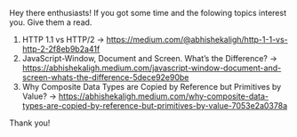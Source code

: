 Hey there enthusiasts!
If you got some time and the folowing topics interest you. Give them a read.

1. HTTP 1.1 vs HTTP/2 -> https://medium.com/@abhishekaligh/http-1-1-vs-http-2-2f8eb9b2a41f 
2. JavaScript-Window, Document and Screen. What’s the Difference? -> https://abhishekaligh.medium.com/javascript-window-document-and-screen-whats-the-difference-5dece92e90be
3. Why Composite Data Types are Copied by Reference but Primitives by Value? -> https://abhishekaligh.medium.com/why-composite-data-types-are-copied-by-reference-but-primitives-by-value-7053e2a0378a


Thank you!

